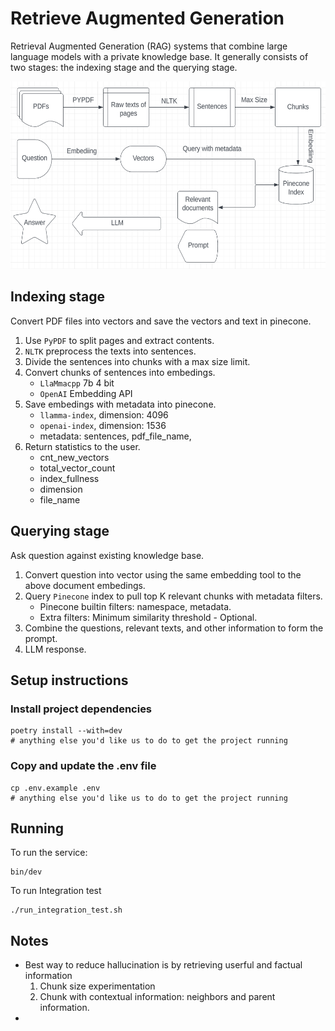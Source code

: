 # Retrieve Augmented Generation
Retrieval Augmented Generation (RAG) systems that combine large language models with a private knowledge base. It generally consists of two stages: the indexing stage and the querying stage.

<img src="images/workflow.png" alt="Description of the image" width="600" height="300">

## Indexing stage

Convert PDF files into vectors and save the vectors and text in pinecone.

1. Use `PyPDF` to split pages and extract contents.
2. `NLTK` preprocess the texts into sentences.
3. Divide the sentences into chunks with a max size limit.
4. Convert chunks of sentences into embedings.
   - `LlaMmacpp` 7b 4 bit
   - `OpenAI` Embedding API
5. Save embedings with metadata into pinecone.
   - `llamma-index`, dimension: 4096
   - `openai-index`, dimension: 1536
   - metadata: sentences, pdf_file_name,
6. Return statistics to the user.
   - cnt_new_vectors
   - total_vector_count
   - index_fullness
   - dimension
   - file_name

## Querying stage

Ask question against existing knowledge base.

1. Convert question into vector using the same embedding tool to the above document embedings.
2. Query `Pinecone` index to pull top K relevant chunks with metadata filters.
   - Pinecone builtin filters: namespace, metadata.
   - Extra filters: Minimum similarity threshold - Optional.
3. Combine the questions, relevant texts, and other information to form the prompt.
4. LLM response.

## Setup instructions

### Install project dependencies

```
poetry install --with=dev
# anything else you'd like us to do to get the project running
```

### Copy and update the .env file

```
cp .env.example .env
# anything else you'd like us to do to get the project running
```

## Running

To run the service:

```
bin/dev
```

To run Integration test
```
./run_integration_test.sh
```

## Notes
- Best way to reduce hallucination is by retrieving userful and factual information
   1. Chunk size experimentation
   2. Chunk with contextual information: neighbors and parent information.
- 
